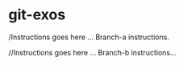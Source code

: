# git-exos
/Instructions goes here ... 
Branch-a instructions.

//Instructions goes here ...
Branch-b instructions...
